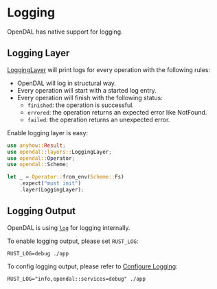 # Logging

OpenDAL has native support for logging.

## Logging Layer

[LoggingLayer](https://opendal.databend.rs/opendal/layers/struct.LoggingLayer.html) will print logs for every operation with the following rules:

- OpenDAL will log in structural way.
- Every operation will start with a started log entry.
- Every operation will finish with the following status:
  - `finished`: the operation is successful.
  - `errored`: the operation returns an expected error like NotFound.
  - `failed`: the operation returns an unexpected error.

Enable logging layer is easy:

```rust
use anyhow::Result;
use opendal::layers::LoggingLayer;
use opendal::Operator;
use opendal::Scheme;

let _ = Operator::from_env(Scheme::Fs)
    .expect("must init")
    .layer(LoggingLayer);
```

## Logging Output

OpenDAL is using [`log`](https://docs.rs/log/latest/log/) for logging internally.

To enable logging output, please set `RUST_LOG`:

```shell
RUST_LOG=debug ./app
```

To config logging output, please refer to [Configure Logging](https://rust-lang-nursery.github.io/rust-cookbook/development_tools/debugging/config_log.html):

```shell
RUST_LOG="info,opendal::services=debug" ./app
```
